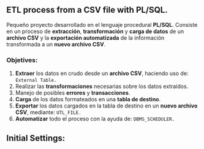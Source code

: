 ## ETL process from a CSV file with PL/SQL.
Pequeño proyecto desarrollado en el lenguaje procedural **PL/SQL**. Consiste en un proceso de **extracción**, **transformación** y **carga de datos** de un **archivo CSV** y la **exportación automatizada** de la
información transformada a un **nuevo archivo CSV**.

### Objetives:
1. **Extraer** los datos en crudo desde un **archivo CSV**, haciendo uso de: `External Table.`
2. Realizar las **transformaciones** necesarias sobre los datos extraídos.
3. Manejo de posibles **errores** y **transacciones**.
4. **Carga** de los datos formateados en una **tabla de destino**.
5. **Exportar** los datos cargados en la tabla de destino en un **nuevo archivo CSV**, mediante: `UTL_FILE.`
6. **Automatizar** todo el proceso con la ayuda de: `DBMS_SCHEDULER.`

## Initial Settings:


